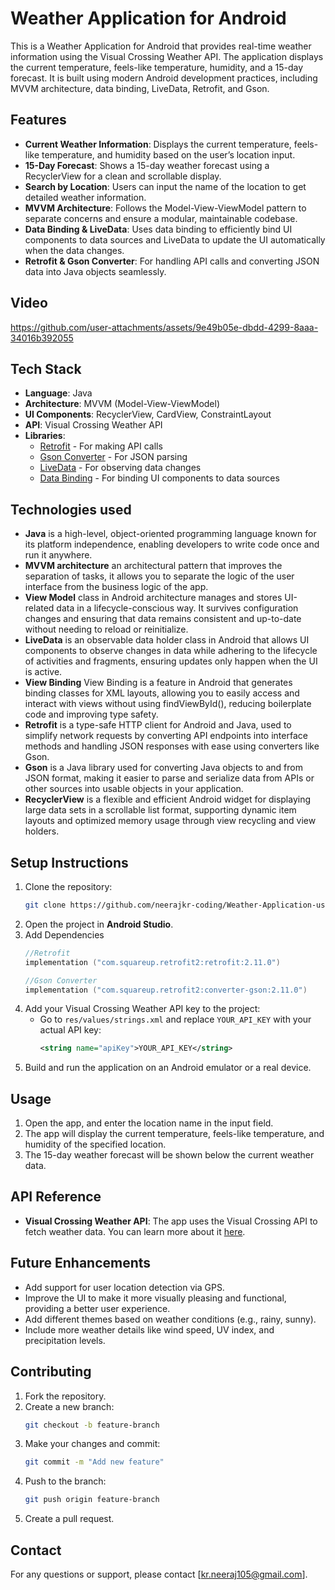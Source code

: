 
# Weather Application for Android

This is a Weather Application for Android that provides real-time weather information using the Visual Crossing Weather API. The application displays the current temperature, feels-like temperature, humidity, and a 15-day forecast. It is built using modern Android development practices, including MVVM architecture, data binding, LiveData, Retrofit, and Gson.

## Features
- **Current Weather Information**: Displays the current temperature, feels-like temperature, and humidity based on the user’s location input.
- **15-Day Forecast**: Shows a 15-day weather forecast using a RecyclerView for a clean and scrollable display.
- **Search by Location**: Users can input the name of the location to get detailed weather information.
- **MVVM Architecture**: Follows the Model-View-ViewModel pattern to separate concerns and ensure a modular, maintainable codebase.
- **Data Binding & LiveData**: Uses data binding to efficiently bind UI components to data sources and LiveData to update the UI automatically when the data changes.
- **Retrofit & Gson Converter**: For handling API calls and converting JSON data into Java objects seamlessly.

## Video
https://github.com/user-attachments/assets/9e49b05e-dbdd-4299-8aaa-34016b392055

## Tech Stack
- **Language**: Java
- **Architecture**: MVVM (Model-View-ViewModel)
- **UI Components**: RecyclerView, CardView, ConstraintLayout
- **API**: Visual Crossing Weather API
- **Libraries**: 
  - [Retrofit](https://square.github.io/retrofit/) - For making API calls
  - [Gson Converter](https://github.com/square/retrofit/tree/master/retrofit-converters/gson) - For JSON parsing
  - [LiveData](https://developer.android.com/topic/libraries/architecture/livedata) - For observing data changes
  - [Data Binding](https://developer.android.com/topic/libraries/data-binding) - For binding UI components to data sources

## Technologies used
- **Java** is a high-level, object-oriented programming language known for its platform independence, enabling developers to write code once and run it anywhere. 
- **MVVM architecture** an architectural pattern that improves the separation of tasks, it allows you to separate the logic of the user interface from the business logic of the app.
- **View Model** class in Android architecture manages and stores UI-related data in a lifecycle-conscious way. It survives configuration changes and ensuring that data remains consistent and up-to-date without needing to reload or reinitialize.
- **LiveData** is an observable data holder class in Android that allows UI components to observe changes in data while adhering to the lifecycle of activities and fragments, ensuring updates only happen when the UI is active.
- **View Binding** View Binding is a feature in Android that generates binding classes for XML layouts, allowing you to easily access and interact with views without using findViewById(), reducing boilerplate code and improving type safety.
- **Retrofit** is a type-safe HTTP client for Android and Java, used to simplify network requests by converting API endpoints into interface methods and handling JSON responses with ease using converters like Gson.
- **Gson**  is a Java library used for converting Java objects to and from JSON format, making it easier to parse and serialize data from APIs or other sources into usable objects in your application.
- **RecyclerView** is a flexible and efficient Android widget for displaying large data sets in a scrollable list format, supporting dynamic item layouts and optimized memory usage through view recycling and view holders.

## Setup Instructions
1. Clone the repository:
   ```bash
   git clone https://github.com/neerajkr-coding/Weather-Application-using-API
   ```
2. Open the project in **Android Studio**.
3. Add Dependencies
    ```kotlin                                                                                                                                                                  
    //Retrofit
    implementation ("com.squareup.retrofit2:retrofit:2.11.0")

    //Gson Converter
    implementation ("com.squareup.retrofit2:converter-gson:2.11.0")
    ```
4. Add your Visual Crossing Weather API key to the project:
   - Go to `res/values/strings.xml` and replace `YOUR_API_KEY` with your actual API key:
     ```xml
     <string name="apiKey">YOUR_API_KEY</string>
     ```
5. Build and run the application on an Android emulator or a real device.

## Usage
1. Open the app, and enter the location name in the input field.
2. The app will display the current temperature, feels-like temperature, and humidity of the specified location.
3. The 15-day weather forecast will be shown below the current weather data.

## API Reference
- **Visual Crossing Weather API**: The app uses the Visual Crossing API to fetch weather data. You can learn more about it [here](https://www.visualcrossing.com/).

## Future Enhancements
- Add support for user location detection via GPS.
- Improve the UI to make it more visually pleasing and functional, providing a better user experience.
- Add different themes based on weather conditions (e.g., rainy, sunny).
- Include more weather details like wind speed, UV index, and precipitation levels.

## Contributing
1. Fork the repository.
2. Create a new branch:
   ```bash
   git checkout -b feature-branch
   ```
3. Make your changes and commit:
   ```bash
   git commit -m "Add new feature"
   ```
4. Push to the branch:
   ```bash
   git push origin feature-branch
   ```
5. Create a pull request.

## Contact
For any questions or support, please contact [kr.neeraj105@gmail.com].
